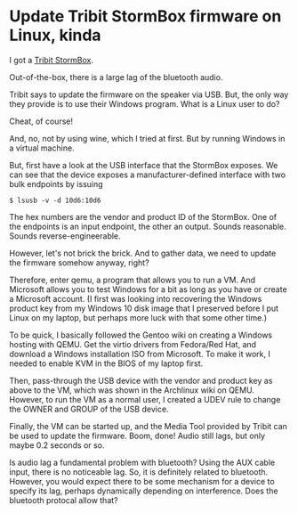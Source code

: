 # Update Tribit StormBox firmware on Linux, kinda

I got a [Tribit
StormBox](https://www.tribitaudio.com/products/tribit-waterproof-bluetooth-speaker).

Out-of-the-box, there is a large lag of the bluetooth audio.

Tribit says to update the firmware on the speaker via USB. But, the only way
they provide is to use their Windows program. What is a Linux user to do?

Cheat, of course!

And, no, not by using wine, which I tried at first. But by running Windows in a
virtual machine.

But, first have a look at the USB interface that the StormBox exposes. We can
see that the device exposes a manufacturer-defined interface with two bulk
endpoints by issuing

	$ lsusb -v -d 10d6:10d6

The hex numbers are the vendor and product ID of the StormBox. One of the
endpoints is an input endpoint, the other an output. Sounds reasonable. Sounds
reverse-engineerable.

However, let's not brick the brick. And to gather data, we need to update the
firmware somehow anyway, right?

Therefore, enter qemu, a program that allows you to run a VM. And Microsoft
allows you to test Windows for a bit as long as you have or create a Microsoft
account. (I first was looking into recovering the Windows product key from my
Windows 10 disk image that I preserved before I put Linux on my laptop, but
perhaps more luck with that some other time.)

To be quick, I basically followed the Gentoo wiki on creating a Windows hosting
with QEMU. Get the virtio drivers from Fedora/Red Hat, and download a Windows
installation ISO from Microsoft. To make it work, I needed to enable KVM in the
BIOS of my laptop first.

Then, pass-through the USB device with the vendor and product key as above to
the VM, which was shown in the Archlinux wiki on QEMU. However, to run the VM
as a normal user, I created a UDEV rule to change the OWNER and GROUP of the
USB device.

Finally, the VM can be started up, and the Media Tool provided by Tribit can be
used to update the firmware. Boom, done! Audio still lags, but only maybe 0.2
seconds or so.

Is audio lag a fundamental problem with bluetooth? Using the AUX cable input,
there is no noticeable lag. So, it is definitely related to bluetooth. However,
you would expect there to be some mechanism for a device to specify its lag,
perhaps dynamically depending on interference. Does the bluetooth protocal
allow that?
